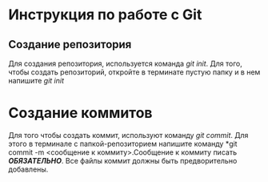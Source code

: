 # Инструкция по работе с Git

## Создание репозитория
Для создания репозитория, используется команда *git init*. Для  того, чтобы создать репозиторий, откройте в терминате пустую папку и в нем напишите *git init*










# Создание коммитов
Для того чтобы создать коммит, используют команду *git commit*. Для этого в терминале с папкой-репозиторием напишите команду *git commit -m <сообщение к коммиту>.Сообщение к коммиту писать ***ОБЯЗАТЕЛЬНО***. Все файлы коммит должны быть предворительно добавлены.
